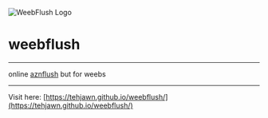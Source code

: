 ﻿![WeebFlush Logo](https://tehjawn.github.io/weebflush/webflush_logo.png)

# weebflush

---

online [aznflush](https://aznflush.com/) but for weebs

---

Visit here: [https://tehjawn.github.io/weebflush/](https://tehjawn.github.io/weebflush/)
